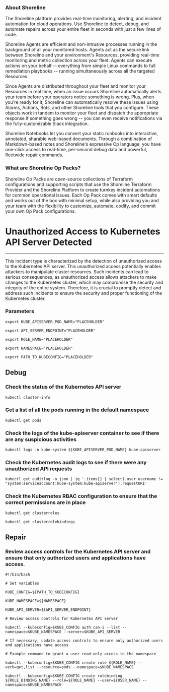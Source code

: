 
### About Shoreline
The Shoreline platform provides real-time monitoring, alerting, and incident automation for cloud operations. Use Shoreline to detect, debug, and automate repairs across your entire fleet in seconds with just a few lines of code.

Shoreline Agents are efficient and non-intrusive processes running in the background of all your monitored hosts. Agents act as the secure link between Shoreline and your environment's Resources, providing real-time monitoring and metric collection across your fleet. Agents can execute actions on your behalf -- everything from simple Linux commands to full remediation playbooks -- running simultaneously across all the targeted Resources.

Since Agents are distributed throughout your fleet and monitor your Resources in real time, when an issue occurs Shoreline automatically alerts your team before your operators notice something is wrong. Plus, when you're ready for it, Shoreline can automatically resolve these issues using Alarms, Actions, Bots, and other Shoreline tools that you configure. These objects work in tandem to monitor your fleet and dispatch the appropriate response if something goes wrong -- you can even receive notifications via the fully-customizable Slack integration.

Shoreline Notebooks let you convert your static runbooks into interactive, annotated, sharable web-based documents. Through a combination of Markdown-based notes and Shoreline's expressive Op language, you have one-click access to real-time, per-second debug data and powerful, fleetwide repair commands.

### What are Shoreline Op Packs?
Shoreline Op Packs are open-source collections of Terraform configurations and supporting scripts that use the Shoreline Terraform Provider and the Shoreline Platform to create turnkey incident automations for common operational issues. Each Op Pack comes with smart defaults and works out of the box with minimal setup, while also providing you and your team with the flexibility to customize, automate, codify, and commit your own Op Pack configurations.

# Unauthorized Access to Kubernetes API Server Detected
---

This incident type is characterized by the detection of unauthorized access to the Kubernetes API server. This unauthorized access potentially enables attackers to manipulate cluster resources. Such incidents can lead to serious consequences, as unauthorized access allows attackers to make changes to the Kubernetes cluster, which may compromise the security and integrity of the entire system. Therefore, it is crucial to promptly detect and address such incidents to ensure the security and proper functioning of the Kubernetes cluster.

### Parameters
```shell
export KUBE_APISERVER_POD_NAME="PLACEHOLDER"

export API_SERVER_ENDPOINT="PLACEHOLDER"

export ROLE_NAME="PLACEHOLDER"

export NAMESPACE="PLACEHOLDER"

export PATH_TO_KUBECONFIG="PLACEHOLDER"

```

## Debug

### Check the status of the Kubernetes API server
```shell
kubectl cluster-info
```

### Get a list of all the pods running in the default namespace
```shell
kubectl get pods
```

### Check the logs of the kube-apiserver container to see if there are any suspicious activities
```shell
kubectl logs -n kube-system ${KUBE_APISERVER_POD_NAME} kube-apiserver
```

### Check the Kubernetes audit logs to see if there were any unauthorized API requests
```shell
kubectl get auditlog -o json | jq '.items[] | select(.user.username != "system:serviceaccount:kube-system:kube-apiserver").requestURI'
```

### Check the Kubernetes RBAC configuration to ensure that the correct permissions are in place
```shell
kubectl get clusterroles

kubectl get clusterrolebindings
```

## Repair

### Review access controls for the Kubernetes API server and ensure that only authorized users and applications have access.
```shell
#!/bin/bash

# Set variables

KUBE_CONFIG=${PATH_TO_KUBECONFIG}

KUBE_NAMESPACE=${NAMESPACE}

KUBE_API_SERVER=${API_SERVER_ENDPOINT}

# Review access controls for Kubernetes API server

kubectl --kubeconfig=$KUBE_CONFIG auth can-i --list --namespace=$KUBE_NAMESPACE --server=$KUBE_API_SERVER

# If necessary, update access controls to ensure only authorized users and applications have access

# Example command to grant a user read-only access to the namespace

kubectl --kubeconfig=$KUBE_CONFIG create role ${ROLE_NAME} --verb=get,list --resource=pods --namespace=$KUBE_NAMESPACE

kubectl --kubeconfig=$KUBE_CONFIG create rolebinding ${ROLE_BINDING_NAME} --role=${ROLE_NAME} --user=${USER_NAME} --namespace=$KUBE_NAMESPACE

```